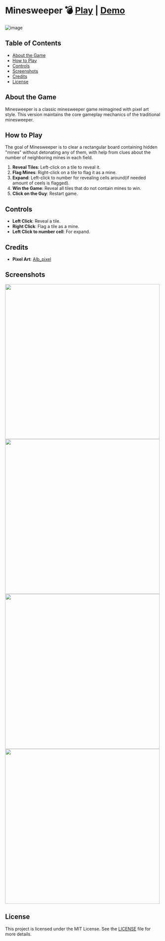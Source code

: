 # Minesweeper 💣 [Play](https://vladyslavstolbov.itch.io/minesweeper) | [Demo](https://youtu.be/Nq-CJy-1k4U)

![image](https://github.com/user-attachments/assets/bdef8f42-8383-44e9-8437-61a34a7c9744)

## Table of Contents
- [About the Game](#about-the-game)
- [How to Play](#how-to-play)
- [Controls](#controls)
- [Screenshots](#screenshots)
- [Credits](#credits)
- [License](#license)

## About the Game
Minesweeper is a classic minesweeper game reimagined with pixel art style. This version maintains the core gameplay mechanics of the traditional minesweeper.

## How to Play
The goal of Minesweeper is to clear a rectangular board containing hidden "mines" without detonating any of them, with help from clues about the number of neighboring mines in each field.

1. **Reveal Tiles**: Left-click on a tile to reveal it.
2. **Flag Mines**: Right-click on a tile to flag it as a mine.
3. **Expand**: Left-click to number for revealing cells around(if needed amount of ceels is flagged).
4. **Win the Game**: Reveal all tiles that do not contain mines to win.
5. **Сlick on the Guy**: Restart game.

## Controls
- **Left Click**: Reveal a tile.
- **Right Click**: Flag a tile as a mine.
- **Left Click to number cell**: For expand.

## Credits
- **Pixel Art**: [Alb_pixel](https://alb-pixel-store.itch.io/)

## Screenshots
<img src="https://github.com/user-attachments/assets/47c74495-8d9f-4933-b6fd-6ff43e9cb817" width="500" height="500">
<img src="https://github.com/user-attachments/assets/ac03ecb0-4361-4395-996f-9819e584b0c5" width="500" height="500">
<img src="https://github.com/user-attachments/assets/c790b846-8b1e-40d3-b02c-3fd05e3be5ae" width="500" height="500">
<img src="https://github.com/user-attachments/assets/53776b37-fdd4-43d0-9d26-2fe100404984" width="500" height="500">

## License
This project is licensed under the MIT License. See the [LICENSE](LICENSE) file for more details.
